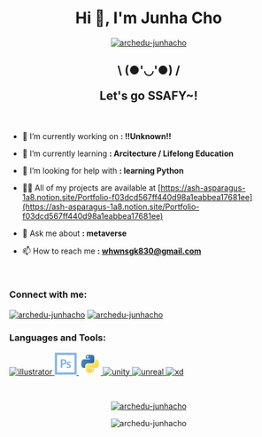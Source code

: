 <h1 align="center">Hi 👋, I'm Junha Cho</h1>
<p align="center"> <a href="https://github.com/ryo-ma/github-profile-trophy"><img src="https://github-profile-trophy.vercel.app/?username=archedu-junhacho" alt="archedu-junhacho" /></a> </p>

<h2 align="center">\ (●'◡'●)  /

 Let's go SSAFY~!</h2> 
 
</br>


- 🔭 I’m currently working on **:  !!Unknown!!**

- 🌱 I’m currently learning **:  Arcitecture / Lifelong Education**

- 🤝 I’m looking for help with **:  learning Python**

- 👨‍💻 All of my projects are available at [https://ash-asparagus-1a8.notion.site/Portfolio-f03dcd567ff440d98a1eabbea17681ee](https://ash-asparagus-1a8.notion.site/Portfolio-f03dcd567ff440d98a1eabbea17681ee)

- 💬 Ask me about **:  metaverse**

- 📫 How to reach me **:  whwnsgk830@gmail.com**

</br>

<h3 align="left">Connect with me:</h3>
<p align="left">
<a href="https://fb.com/archedu-junhacho" target="blank"><img align="center" src="https://raw.githubusercontent.com/rahuldkjain/github-profile-readme-generator/master/src/images/icons/Social/facebook.svg" alt="archedu-junhacho" height="30" width="40" /></a>
<a href="https://instagram.com/archedu-junhacho" target="blank"><img align="center" src="https://raw.githubusercontent.com/rahuldkjain/github-profile-readme-generator/master/src/images/icons/Social/instagram.svg" alt="archedu-junhacho" height="30" width="40" /></a>
</br>

</p>

<h3 align="left">Languages and Tools:</h3>
<p align="left"> <a href="https://www.adobe.com/in/products/illustrator.html" target="_blank" rel="noreferrer"> <img src="https://www.vectorlogo.zone/logos/adobe_illustrator/adobe_illustrator-icon.svg" alt="illustrator" width="40" height="40"/> </a> <a href="https://www.photoshop.com/en" target="_blank" rel="noreferrer"> <img src="https://raw.githubusercontent.com/devicons/devicon/master/icons/photoshop/photoshop-line.svg" alt="photoshop" width="40" height="40"/> </a> <a href="https://www.python.org" target="_blank" rel="noreferrer"> <img src="https://raw.githubusercontent.com/devicons/devicon/master/icons/python/python-original.svg" alt="python" width="40" height="40"/> </a> <a href="https://unity.com/" target="_blank" rel="noreferrer"> <img src="https://www.vectorlogo.zone/logos/unity3d/unity3d-icon.svg" alt="unity" width="40" height="40"/> </a> <a href="https://unrealengine.com/" target="_blank" rel="noreferrer"> <img src="https://raw.githubusercontent.com/kenangundogan/fontisto/036b7eca71aab1bef8e6a0518f7329f13ed62f6b/icons/svg/brand/unreal-engine.svg" alt="unreal" width="40" height="40"/> </a> <a href="https://www.adobe.com/products/xd.html" target="_blank" rel="noreferrer"> <img src="https://cdn.worldvectorlogo.com/logos/adobe-xd.svg" alt="xd" width="40" height="40"/> </a> </p>
</br>
<p align="center"> <a href="https://github.com/ryo-ma/github-profile-trophy"><img src="https://github-profile-trophy.vercel.app/?username=archedu-junhacho" alt="archedu-junhacho" /></a> </p>

<p align="center"> <img src="https://komarev.com/ghpvc/?username=archedu-junhacho&label=Profile%20views&color=0e75b6&style=flat" alt="archedu-junhacho" /> </p>

<!-- <p><img align="center" src="https://github-readme-streak-stats.herokuapp.com/?user=archedu-junhacho&" alt="archedu-junhacho" /></p> -->
